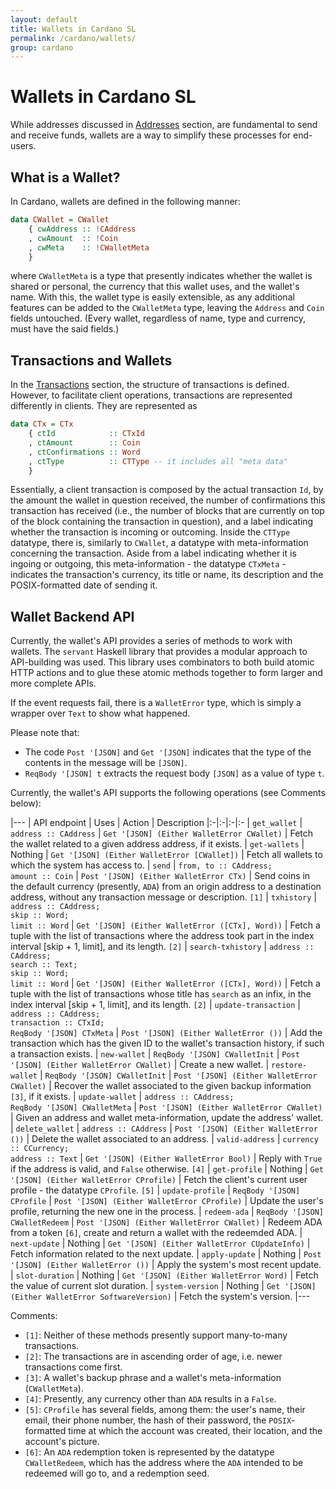 ```yaml
---
layout: default
title: Wallets in Cardano SL
permalink: /cardano/wallets/
group: cardano
---
```

[//]: # (Reviewed at e74b95fd7e04b43c03198dbed0f8599d53df5235)

# Wallets in Cardano SL

While addresses discussed in [Addresses](/cardano/addresses/) section, are
fundamental to send and receive funds, wallets are a way to simplify these
processes for end-users.

## What is a Wallet?

In Cardano, wallets are defined in the following manner:

~~~ haskell
data CWallet = CWallet
	{ cwAddress :: !CAddress
	, cwAmount  :: !Coin
	, cwMeta    :: !CWalletMeta
	}
~~~

where `CWalletMeta` is a type that presently indicates whether the wallet is
shared or personal, the currency that this wallet uses, and the wallet's name.
With this, the wallet type is easily extensible, as any additional features can
be added to the `CWalletMeta` type, leaving the `Address` and `Coin` fields
untouched. (Every wallet, regardless of name, type and currency, must
have the said fields.)

## Transactions and Wallets

In the [Transactions](/cardano/transactions/) section, the structure of
transactions is defined. However, to facilitate client operations, transactions
are represented differently in clients. They are represented as

~~~ haskell
data CTx = CTx
	{ ctId            :: CTxId
	, ctAmount        :: Coin
	, ctConfirmations :: Word
	, ctType          :: CTType -- it includes all "meta data"
	}
~~~

Essentially, a client transaction is composed by the actual transaction `Id`,
by the amount the wallet in question received, the number of confirmations this
transaction has received (i.e., the number of blocks that are currently on top of the
block containing the transaction in question), and a label indicating whether
the transaction is incoming or outcoming. Inside the `CTType` datatype, there
is, similarly to `CWallet`, a datatype with meta-information concerning the
transaction. Aside from a label indicating whether it is ingoing or outgoing,
this meta-information - the datatype `CTxMeta` - indicates the transaction's
currency, its title or name, its description and the POSIX-formatted date of
sending it.

## Wallet Backend API

Currently, the wallet's API provides a series of methods to work
with wallets. The `servant` Haskell library that provides a modular
approach to API-building was used. This library uses combinators to both build atomic HTTP actions and to glue these atomic methods together to form larger and more
complete APIs.

If the event requests fail, there is a `WalletError` type, which
is simply a wrapper over `Text` to show what happened.

Please note that:

* The code `Post '[JSON]` and `Get '[JSON]` indicates that the type of the contents in the message will be `[JSON]`.
* `ReqBody '[JSON] t` extracts the request body `[JSON]` as a value of type `t`.

Currently, the wallet's API supports the following operations (see Comments below):

|---
| API endpoint | Uses | Action | Description
|:-|:-|:-|:-
| `get_wallet` | `address :: CAddress` | `Get '[JSON] (Either WalletError CWallet)` | Fetch the wallet related to a given address address, if it exists.
| `get-wallets` | Nothing | `Get '[JSON] (Either WalletError [CWallet])` | Fetch all wallets to which the system has access to.
| `send` | `from, to :: CAddress;`<br/> `amount :: Coin` | `Post '[JSON] (Either WalletError CTx)` | Send coins in the default currency (presently, `ADA`) from an origin address to a destination address, without any transaction message or description. `[1]`
| `txhistory` | `address :: CAddress;`<br/> `skip :: Word;`<br/> `limit :: Word` | `Get '[JSON] (Either WalletError ([CTx], Word))` | Fetch a tuple with the list of transactions where the address took part in the index interval [skip + 1, limit], and its length. `[2]`
| `search-txhistory` | `address :: CAddress;`<br/> `search :: Text;`<br/> `skip :: Word;`<br/> `limit :: Word` | `Get '[JSON] (Either WalletError ([CTx], Word))` | Fetch a tuple with the list of transactions whose title has `search` as an infix, in the index interval [skip + 1, limit], and its length. `[2]`
| `update-transaction` | `address :: CAddress;`<br/> `transaction :: CTxId;`<br/> `ReqBody '[JSON] CTxMeta` | `Post '[JSON] (Either WalletError ())` | Add the transaction which has the given ID to the wallet's transaction history, if such a transaction exists.
| `new-wallet` | `ReqBody '[JSON] CWalletInit` | `Post '[JSON] (Either WalletError CWallet)` | Create a new wallet.
| `restore-wallet` | `ReqBody '[JSON] CWalletInit` | `Post '[JSON] (Either WalletError CWallet)` | Recover the wallet associated to the given backup information `[3]`, if it exists.
| `update-wallet` | `address :: CAddress;`<br/> `ReqBody '[JSON] CWalletMeta` | `Post '[JSON] (Either WalletError CWallet)` | Given an address and wallet meta-information, update the address' wallet.
| `delete_wallet` | `address :: CAddress` | `Post '[JSON] (Either WalletError ())` | Delete the wallet associated to an address.
| `valid-address` | `currency :: CCurrency;`<br/> `address :: Text` | `Get '[JSON] (Either WalletError Bool)` | Reply with `True` if the address is valid, and `False` otherwise. `[4]`
| `get-profile` | Nothing | `Get '[JSON] (Either WalletError CProfile)` | Fetch the client's current user profile - the datatype `CProfile`. `[5]`
| `update-profile` | `ReqBody '[JSON] CProfile` | `Post '[JSON] (Either WalletError CProfile)` | Update the user's profile, returning the new one in the process.
| `redeem-ada` | `ReqBody '[JSON] CWalletRedeem` | `Post '[JSON] (Either WalletError CWallet)` | Redeem ADA from a token `[6]`, create and return a wallet with the redeemded ADA.
| `next-update` | Nothing | `Get '[JSON] (Either WalletError CUpdateInfo)` | Fetch information related to the next update.
| `apply-update` | Nothing | `Post '[JSON] (Either WalletError ())` | Apply the system's most recent update.
| `slot-duration` | Nothing | `Get '[JSON] (Either WalletError Word)` | Fetch the value of current slot duration.
| `system-version` | Nothing | `Get '[JSON] (Either WalletError SoftwareVersion)` | Fetch the system's version.
|---

Comments:

* `[1]`: Neither of these methods presently support many-to-many transactions.
* `[2]`: The transactions are in ascending order of age, i.e. newer transactions come first.
* `[3]`: A wallet's backup phrase and a wallet's meta-information (`CWalletMeta`).
* `[4]`: Presently, any currency other than `ADA` results in a `False`.
* `[5]`: `CProfile` has several fields, among them: the user's name, their email, their phone number, the hash of their password, the `POSIX`-formatted time at which the account was created, their location, and the account's picture.
* `[6]`: An `ADA` redemption token is represented by the datatype `CWalletRedeem`, which has the address where the `ADA` intended to be redeemed will go to, and a redemption seed.
